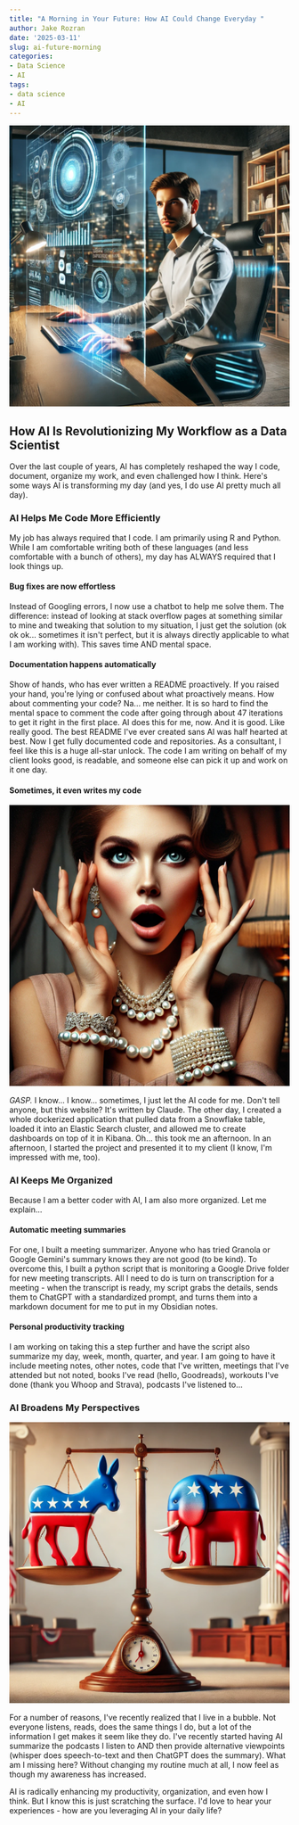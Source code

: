 ```yaml
---
title: "A Morning in Your Future: How AI Could Change Everyday "
author: Jake Rozran
date: '2025-03-11'
slug: ai-future-morning
categories:
- Data Science
- AI
tags:
- data science
- AI
---
```


![DALL·E 2025-03-24 15.03.04 - A modern man in his 30s sitting at a sleek desk using an artificial intelligence interface on a futuristic computer. The room has a high-tech ambiance.](ai-workflow-desk.webp)

## How AI Is Revolutionizing My Workflow as a Data Scientist

Over the last couple of years, AI has completely reshaped the way I code, document, organize my work, and even challenged how I think. Here's some ways AI is transforming my day (and yes, I do use AI pretty much all day).

### AI Helps Me Code More Efficiently

My job has always required that I code. I am primarily using R and Python. While I am comfortable writing both of these languages (and less comfortable with a bunch of others), my day has ALWAYS required that I look things up. 

#### Bug fixes are now effortless

Instead of Googling errors, I now use a chatbot to help me solve them. The difference: instead of looking at stack overflow pages at something similar to mine and tweaking that solution to my situation, I just get the solution (ok ok ok... sometimes it isn't perfect, but it is always directly applicable to what I am working with). This saves time AND mental space.

#### Documentation happens automatically

Show of hands, who has ever written a README proactively. If you raised your hand, you're lying or confused about what proactively means. How about commenting your code? Na... me neither. It is so hard to find the mental space to comment the code after going through about 47 iterations to get it right in the first place. AI does this for me, now. And it is good. Like really good. The best README I've ever created sans AI was half hearted at best. Now I get fully documented code and repositories. As a consultant, I feel like this is a huge all-star unlock. The code I am writing on behalf of my client looks good, is readable, and someone else can pick it up and work on it one day. 

#### Sometimes, it even writes my code

![DALL·E 2025-03-24 14.41.15 - A dramatic and expressive portrait of a woman clutching her pearls in shock or surprise. The setting is elegant, featuring sophisticated attire and cl](ai-workflow-gasp.webp)

_GASP._ I know... I know... sometimes, I just let the AI code for me. Don't tell anyone, but this website? It's written by Claude. The other day, I created a whole dockerized application that pulled data from a Snowflake table, loaded it into an Elastic Search cluster, and allowed me to create dashboards on top of it in Kibana. Oh... this took me an afternoon. In an afternoon, I started the project and presented it to my client (I know, I'm impressed with me, too). 

### AI Keeps Me Organized

Because I am a better coder with AI, I am also more organized. Let me explain... 

#### Automatic meeting summaries

For one, I built a meeting summarizer. Anyone who has tried Granola or Google Gemini's summary knows they are not good (to be kind). To overcome this, I built a python script that is monitoring a Google Drive folder for new meeting transcripts. All I need to do is turn on transcription for a meeting - when the transcript is ready, my script grabs the details, sends them to ChatGPT with a standardized prompt, and turns them into a markdown document for me to put in my Obsidian notes. 

#### Personal productivity tracking

I am working on taking this a step further and have the script also summarize my day, week, month, quarter, and year. I am going to have it include meeting notes, other notes, code that I've written, meetings that I've attended but not noted, books I've read (hello, Goodreads), workouts I've done (thank you Whoop and Strava), podcasts I've listened to...

### AI Broadens My Perspectives

![DALL·E 2025-03-24 15.01.05 - A symbolic representation of Democrats and Republicans in balance_ on the left side, a blue donkey (Democratic symbol) standing proudly on a balancing.](ai-workflow-balance.webp)

For a number of reasons, I've recently realized that I live in a bubble. Not everyone listens, reads, does the same things I do, but a lot of the information I get makes it seem like they do. I've recently started having AI summarize the podcasts I listen to AND then provide alternative viewpoints (whisper does speech-to-text and then ChatGPT does the summary). What am I missing here? Without changing my routine much at all, I now feel as though my awareness has increased. 

AI is radically enhancing my productivity, organization, and even how I think. But I know this is just scratching the surface. I'd love to hear your experiences - how are you leveraging AI in your daily life?